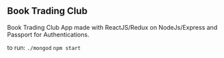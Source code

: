 ## Book Trading Club

Book Trading Club App made with ReactJS/Redux on NodeJs/Express and Passport for Authentications.
    
to run: 
     `./mongod`
    `npm start`
